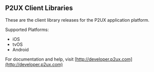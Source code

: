 ## P2UX Client Libraries

These are the client library releases for the P2UX application platform. 

Supported Platforms:
* iOS
* tvOS
* Android

For documentation and help, visit [http://developer.p2ux.com](http://developer.p2ux.com)
